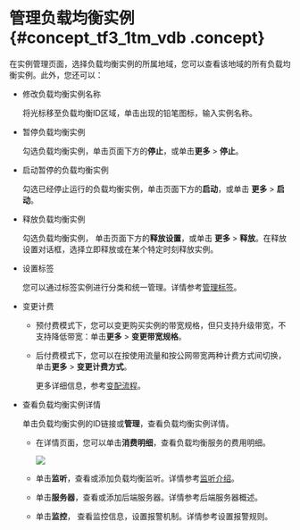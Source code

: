 # 管理负载均衡实例 {#concept_tf3_1tm_vdb .concept}

在实例管理页面，选择负载均衡实例的所属地域，您可以查看该地域的所有负载均衡实例。此外，您还可以：

-   修改负载均衡实例名称

    将光标移至负载均衡ID区域，单击出现的铅笔图标，输入实例名称。

-   暂停负载均衡实例

    勾选负载均衡实例，单击页面下方的**停止**，或单击**更多** \> **停止**。

-   启动暂停的负载均衡实例

    勾选已经停止运行的负载均衡实例，单击页面下方的**启动**，或单击 **更多** \> **启动**。

-   释放负载均衡实例

    勾选负载均衡实例， 单击页面下方的**释放设置**，或单击 **更多** \> **释放**。在释放设置对话框，选择立即释放或在某个特定时刻释放实例。

-   设置标签

    您可以通过标签实例进行分类和统一管理。详情参考[管理标签](cn.zh-CN/用户指南/负载均衡实例/管理标签.md#)。

-   变更计费
    -   预付费模式下，您可以变更购买实例的带宽规格，但只支持升级带宽，不支持降低带宽：单击**更多** \> **变更带宽规格**。
    -   后付费模式下，您可以在按使用流量和按公网带宽两种计费方式间切换，单击**更多** \> **变更计费方式**。

        更多详细信息，参考[变配流程](cn.zh-CN/用户指南/负载均衡实例/按量付费实例变配.md#)。

-   查看负载均衡实例详情

    单击负载均衡实例的ID链接或**管理**，查看负载均衡实例详情。

    -   在详情页面，您可以单击**消费明细**，查看负载均衡服务的费用明细。

        ![](http://static-aliyun-doc.oss-cn-hangzhou.aliyuncs.com/assets/img/4116/2355_zh-CN.png)

    -   单击**监听**，查看或添加负载均衡监听。详情参考[监听介绍](cn.zh-CN/用户指南/监听/监听介绍.md#)。
    -   单击**服务器**，查看或添加后端服务器。详情参考后端服务器概述。
    -   单击**监控**， 查看监控信息，设置报警机制。详情参考设置报警规则。

